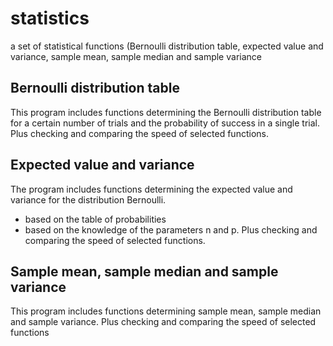 # statistics
a set of statistical functions (Bernoulli distribution table, expected value and variance, sample mean, sample median and sample variance
## Bernoulli distribution table
This program includes functions determining the Bernoulli distribution table for
a certain number of trials and the probability of success in a single trial. 
Plus checking and comparing the speed of selected functions.
## Expected value and variance
The program includes functions determining the expected value and variance for the distribution
Bernoulli.
- based on the table of probabilities
- based on the knowledge of the parameters n and p.
Plus checking and comparing the speed of selected functions.
## Sample mean, sample median and sample variance
This program includes functions determining sample mean, sample median and sample variance.
Plus checking and comparing the speed of selected functions

